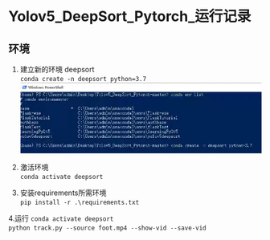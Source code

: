 # Yolov5_DeepSort_Pytorch_运行记录

## 环境
1. 建立新的环境 deepsort  
``conda create -n deepsort python=3.7``  
![](创建deepsort环境.png)

2. 激活环境  
``conda activate deepsort``

3. 安装requirements所需环境  
``pip install -r .\requirements.txt``

4.运行
``conda activate deepsort``  
``python track.py --source foot.mp4 --show-vid --save-vid``